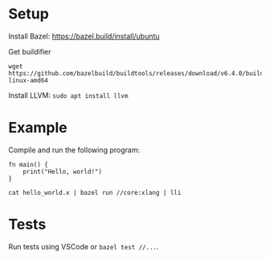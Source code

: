 # Setup

Install Bazel: https://bazel.build/install/ubuntu

Get buildifier

```
wget https://github.com/bazelbuild/buildtools/releases/download/v6.4.0/buildifier-linux-amd64
```

Install LLVM: `sudo apt install llvm`

# Example

Compile and run the following program:

```x
fn main() {
    print("Hello, world!")
}
```

```
cat hello_world.x | bazel run //core:xlang | lli
```

# Tests

Run tests using VSCode or `bazel test //...`.

